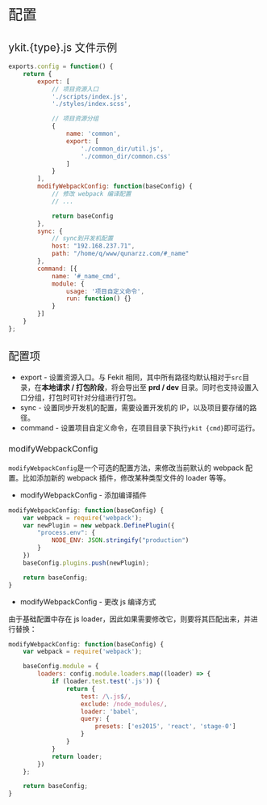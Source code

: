 <h1 style="font-weight: normal"> 配置 </h1>

<h2 style="font-weight: normal"> ykit.{type}.js 文件示例 </h2>

```js
exports.config = function() {
    return {
        export: [
            // 项目资源入口
            './scripts/index.js',
            './styles/index.scss',

            // 项目资源分组
            {
                name: 'common',
                export: [
                    './common_dir/util.js',
                    './common_dir/common.css'
                ]
            }
        ],
        modifyWebpackConfig: function(baseConfig) {
            // 修改 webpack 编译配置
            // ...

            return baseConfig
        },
        sync: {
            // sync到开发机配置
            host: "192.168.237.71",
            path: "/home/q/www/qunarzz.com/#_name"
        },
        command: [{
            name: '#_name_cmd',
            module: {
                usage: '项目自定义命令',
                run: function() {}
            }
        }]
    }
};

```

<h2 style="font-weight: normal"> 配置项 </h2>

- export - 设置资源入口。与 Fekit 相同，其中所有路径均默认相对于`src`目录，在**本地请求 / 打包阶段**，将会导出至 **prd / dev** 目录。同时也支持设置入口分组，打包时可针对分组进行打包。
- sync - 设置同步开发机的配置，需要设置开发机的 IP，以及项目要存储的路径。
- command - 设置项目自定义命令，在项目目录下执行`ykit {cmd}`即可运行。

<h3 style="font-weight: normal"> modifyWebpackConfig </h3>

`modifyWebpackConfig`是一个可选的配置方法，来修改当前默认的 webpack 配置。比如添加新的 webpack 插件，修改某种类型文件的 loader 等等。

- modifyWebpackConfig - 添加编译插件

```js
modifyWebpackConfig: function(baseConfig) {
    var webpack = require('webpack');
    var newPlugin = new webpack.DefinePlugin({
        "process.env": {
            NODE_ENV: JSON.stringify("production")
        }
    })
    baseConfig.plugins.push(newPlugin);

    return baseConfig;
}
```

- modifyWebpackConfig - 更改 js 编译方式

由于基础配置中存在 js loader，因此如果需要修改它，则要将其匹配出来，并进行替换：

```js
modifyWebpackConfig: function(baseConfig) {
    var webpack = require('webpack');

    baseConfig.module = {
        loaders: config.module.loaders.map((loader) => {
            if (loader.test.test('.js')) {
                return {
                    test: /\.js$/,
                    exclude: /node_modules/,
                    loader: 'babel',
                    query: {
                        presets: ['es2015', 'react', 'stage-0']
                    }
                }
            }
            return loader;
        })
    };

    return baseConfig;
}
```

[1]: https://webpack.github.io/docs/configuration.html

